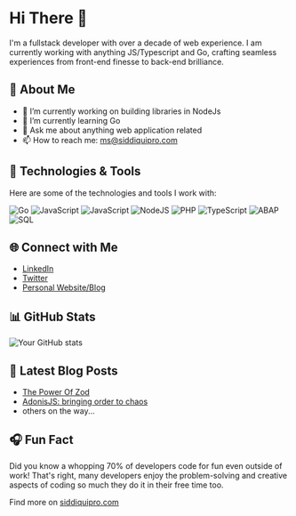 # Hi There 👋
I'm a fullstack developer with over a decade of web experience. I am currently working with anything JS/Typescript and Go, crafting seamless experiences from front-end finesse to back-end brilliance.

## 🚀 About Me

- 🔭 I’m currently working on building libraries in NodeJs
- 🌱 I’m currently learning Go
- 💬 Ask me about anything web application related
- 📫 How to reach me: ms@siddiquipro.com

## 🔧 Technologies & Tools

Here are some of the technologies and tools I work with:

![Go](https://img.shields.io/badge/Go-0077B5?&logo=go)
![JavaScript](https://img.shields.io/badge/-JavaScript-aqua?&logo=JavaScript)
![JavaScript](https://img.shields.io/badge/-VueJS-aqua?&logo=Vue.js)
![NodeJS](https://img.shields.io/badge/-NodeJs-aqua?&logo=node.js)
![PHP](https://img.shields.io/badge/-PHP-aqua?&logo=PHP)
![TypeScript](https://img.shields.io/badge/-TypeScript-aqua?&logo=TypeScript)
![ABAP](https://img.shields.io/badge/-ABAP-aqua?&logo=SAP)
![SQL](https://img.shields.io/badge/-SQL-aqua?&logo=MySQL)



## 🌐 Connect with Me

- [LinkedIn](https://www.linkedin.com/in/siddiquipro/)
- [Twitter](https://twitter.com/siddiqui_pro)
- [Personal Website/Blog](https://www.siddiquipro.com/)

## 📊 GitHub Stats

![Your GitHub stats](https://github-readme-stats.vercel.app/api?username=siddiquipro&show_icons=true&theme=radical)

## 📝 Latest Blog Posts

<!-- BLOG-POST-LIST:START -->
- [The Power Of Zod](https://www.siddiquipro.com/blogs/the-power-of-zod/)
- [AdonisJS: bringing order to chaos](https://www.siddiquipro.com/blogs/adonisjs-order-in-chaos/)
- others on the way...
## 🎧 Fun Fact

Did you know a whopping 70% of developers code for fun even outside of work! That's right, many developers enjoy the problem-solving and creative aspects of coding so much they do it in their free time too.

Find more on [siddiquipro.com](https://www.siddiquipro.com/) 
